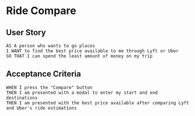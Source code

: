 # Ride Compare

## User Story
```
AS A person who wants to go places
I WANT to find the best price available to me through Lyft or Uber
SO THAT I can spend the least amount of money on my trip
```

## Acceptance Criteria
```
WHEN I press the "Compare" button
THEN I am presented with a modal to enter my start and end destinations
THEN I am presented with the best price available after comparing Lyft and Uber's ride estimations
```
